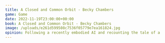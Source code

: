 ```yaml
---
title: A Closed and Common Orbit - Becky Chambers
game: Game
date: 2022-11-19T23:00:00+00:00
book: A Closed and Common Orbit - Becky Chambers
image: /uploads/e261d599508c7536f05779e7ea161824.jpg
opinion: Following a recently embodied AI and recounting the tale of a little orphan girl who escapes confinement. Decent page turner but light on suspense, mystery or action to really make it engaging. 3/5
---
```


